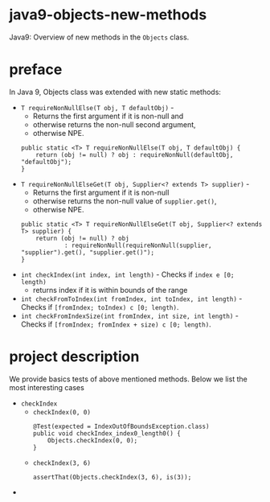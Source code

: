 # java9-objects-new-methods
Java9: Overview of new methods in the `Objects` class.

# preface
In Java 9, Objects class was extended with new static methods:
* `T requireNonNullElse(T obj, T defaultObj)` - 
    * Returns the first argument if it is non-null and
    * otherwise returns the non-null second argument,
    * otherwise NPE.
    ```
    public static <T> T requireNonNullElse(T obj, T defaultObj) {
        return (obj != null) ? obj : requireNonNull(defaultObj, "defaultObj");
    }
    ```
* `T requireNonNullElseGet(T obj, Supplier<? extends T> supplier)` - 
    * Returns the first argument if it is non-null
    * otherwise returns the non-null value of `supplier.get()`,
    * otherwise NPE.
    ```
    public static <T> T requireNonNullElseGet(T obj, Supplier<? extends T> supplier) {
        return (obj != null) ? obj
                : requireNonNull(requireNonNull(supplier, "supplier").get(), "supplier.get()");
    }
    ```
* `int checkIndex(int index, int length)` - 
Checks if `index e [0; length)`
    * returns index if it is within bounds of the range
* `int checkFromToIndex(int fromIndex, int toIndex, int length)` - 
Checks if `[fromIndex; toIndex) c [0; length)`.
* `int checkFromIndexSize(int fromIndex, int size, int length)` - 
Checks if `[fromIndex; fromIndex + size) c [0; length)`.

# project description
We provide basics tests of above mentioned methods. Below
we list the most interesting cases
* `checkIndex`
    * `checkIndex(0, 0)`
        ```
        @Test(expected = IndexOutOfBoundsException.class)
        public void checkIndex_index0_length0() {
            Objects.checkIndex(0, 0);
        }
        ```
    * `checkIndex(3, 6)`
        ```
        assertThat(Objects.checkIndex(3, 6), is(3));
        ```
* 